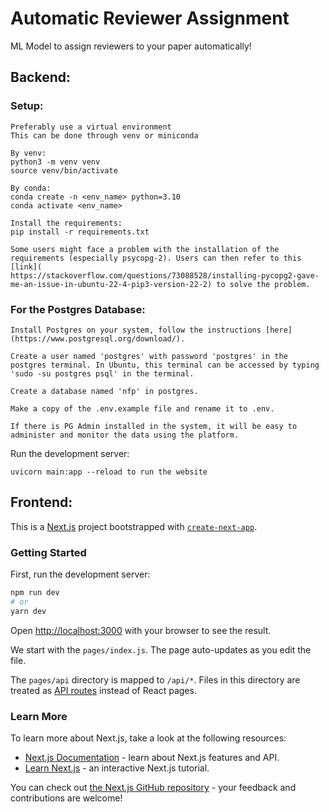 # Automatic Reviewer Assignment

ML Model to assign reviewers to your paper automatically!

## Backend:

### Setup:

    Preferably use a virtual environment
    This can be done through venv or miniconda

    By venv:
    python3 -m venv venv
    source venv/bin/activate

    By conda:
    conda create -n <env_name> python=3.10
    conda activate <env_name>

    Install the requirements:
    pip install -r requirements.txt

    Some users might face a problem with the installation of the requirements (especially psycopg-2). Users can then refer to this [link](
    https://stackoverflow.com/questions/73088528/installing-pycopg2-gave-me-an-issue-in-ubuntu-22-4-pip3-version-22-2) to solve the problem.

### For the Postgres Database:

    Install Postgres on your system, follow the instructions [here](https://www.postgresql.org/download/).

    Create a user named 'postgres' with password 'postgres' in the postgres terminal. In Ubuntu, this terminal can be accessed by typing 'sudo -su postgres psql' in the terminal.

    Create a database named 'nfp' in postgres.

    Make a copy of the .env.example file and rename it to .env.

    If there is PG Admin installed in the system, it will be easy to administer and monitor the data using the platform.

Run the development server:

    uvicorn main:app --reload to run the website

 
## Frontend:

This is a [Next.js](https://nextjs.org/) project bootstrapped with [`create-next-app`](https://github.com/vercel/next.js/tree/canary/packages/create-next-app).

### Getting Started

First, run the development server:

```bash
npm run dev
# or
yarn dev
```

Open [http://localhost:3000](http://localhost:3000) with your browser to see the result.

We start with the `pages/index.js`. The page auto-updates as you edit the file.

The `pages/api` directory is mapped to `/api/*`. Files in this directory are treated as [API routes](https://nextjs.org/docs/api-routes/introduction) instead of React pages.

### Learn More

To learn more about Next.js, take a look at the following resources:

- [Next.js Documentation](https://nextjs.org/docs) - learn about Next.js features and API.
- [Learn Next.js](https://nextjs.org/learn) - an interactive Next.js tutorial.

You can check out [the Next.js GitHub repository](https://github.com/vercel/next.js/) - your feedback and contributions are welcome!
